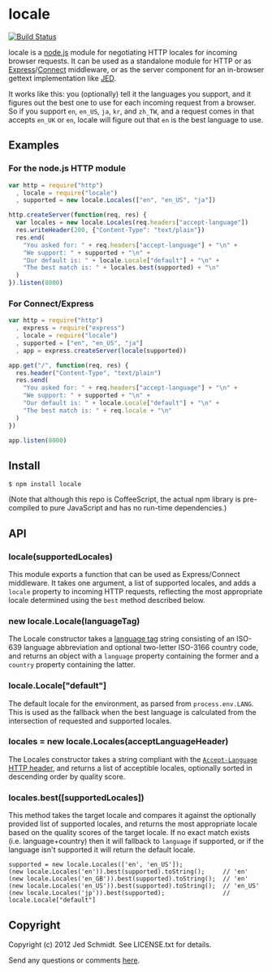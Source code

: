 locale
======

[![Build Status](https://secure.travis-ci.org/jed/locale.png)](http://travis-ci.org/jed/locale)

locale is a [node.js][node] module for negotiating HTTP locales for incoming browser requests. It can be used as a standalone module for HTTP or as [Express][express]/[Connect][connect] middleware, or as the server component for an in-browser gettext implementation like [JED][JED].

It works like this: you (optionally) tell it the languages you support, and it figures out the best one to use for each incoming request from a browser. So if you support `en`, `en_US`, `ja`, `kr`, and `zh_TW`, and a request comes in that accepts `en_UK` or `en`, locale will figure out that `en` is the best language to use.

Examples
--------

### For the node.js HTTP module
```javascript
var http = require("http")
  , locale = require("locale")
  , supported = new locale.Locales(["en", "en_US", "ja"])

http.createServer(function(req, res) {
  var locales = new locale.Locales(req.headers["accept-language"])
  res.writeHeader(200, {"Content-Type": "text/plain"})
  res.end(
    "You asked for: " + req.headers["accept-language"] + "\n" +
    "We support: " + supported + "\n" +
    "Our default is: " + locale.Locale["default"] + "\n" +
    "The best match is: " + locales.best(supported) + "\n"
  )
}).listen(8000)
```

### For Connect/Express
```javascript
var http = require("http")
  , express = require("express")
  , locale = require("locale")
  , supported = ["en", "en_US", "ja"]
  , app = express.createServer(locale(supported))

app.get("/", function(req, res) {
  res.header("Content-Type", "text/plain")
  res.send(
    "You asked for: " + req.headers["accept-language"] + "\n" +
    "We support: " + supported + "\n" +
    "Our default is: " + locale.Locale["default"] + "\n" +
    "The best match is: " + req.locale + "\n"
  )
})

app.listen(8000)
```

Install
-------

    $ npm install locale

(Note that although this repo is CoffeeScript, the actual npm library is pre-compiled to pure JavaScript and has no run-time dependencies.)

API
---

### locale(supportedLocales)

This module exports a function that can be used as Express/Connect middleware. It takes one argument, a list of supported locales, and adds a `locale` property to incoming HTTP requests, reflecting the most appropriate locale determined using the `best` method described below.

### new locale.Locale(languageTag)

The Locale constructor takes a [language tag][langtag] string consisting of an ISO-639 language abbreviation and optional two-letter ISO-3166 country code, and returns an object with a `language` property containing the former and a `country` property containing the latter.

### locale.Locale["default"]

The default locale for the environment, as parsed from `process.env.LANG`. This is used as the fallback when the best language is calculated from the intersection of requested and supported locales.

### locales = new locale.Locales(acceptLanguageHeader)

The Locales constructor takes a string compliant with the [`Accept-Language` HTTP header][header], and returns a list of acceptible locales, optionally sorted in descending order by quality score.

### locales.best([supportedLocales])

This method takes the target locale and compares it against the optionally provided list of supported locales, and returns the most appropriate locale based on the quality scores of the target locale.  If no exact match exists (i.e. language+country) then it will fallback to `language` if supported, or if the language isn't supported it will return the default locale.

    supported = new locale.Locales(['en', 'en_US']);
    (new locale.Locales('en')).best(supported).toString();     // 'en'
    (new locale.Locales('en_GB')).best(supported).toString();  // 'en'
    (new locale.Locales('en_US')).best(supported).toString();  // 'en_US'
    (new locale.Locales('jp')).best(supported);                // locale.Locale["default"]


Copyright
---------

Copyright (c) 2012 Jed Schmidt. See LICENSE.txt for details.

Send any questions or comments [here](http://twitter.com/jedschmidt).

[node]: http://nodejs.org
[express]: http://expressjs.com
[JED]: http://slexaxton.github.com/Jed
[connect]: http://senchalabs.github.com/connect
[langtag]: http://www.w3.org/Protocols/rfc2616/rfc2616-sec3.html#sec3.10
[header]: http://www.w3.org/Protocols/rfc2616/rfc2616-sec14.html#sec14.4